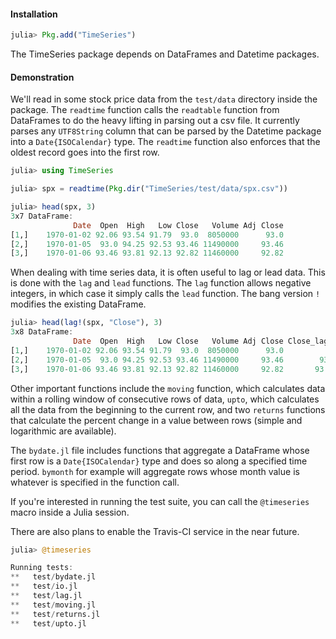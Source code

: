 #### Installation

````julia
julia> Pkg.add("TimeSeries")
````
The TimeSeries package depends on DataFrames and Datetime packages. 
#### Demonstration

We'll read in some stock price data from the `test/data` directory inside the package.
The `readtime` function calls the `readtable` function from DataFrames to do the heavy
lifting in parsing out a csv file. It currently parses any `UTF8String` column that can 
be parsed by the Datetime package into a `Date{ISOCalendar}` type. The `readtime` function
also enforces that the oldest record goes into the first row. 

````julia
julia> using TimeSeries

julia> spx = readtime(Pkg.dir("TimeSeries/test/data/spx.csv"))

julia> head(spx, 3)
3x7 DataFrame:
              Date  Open  High   Low Close   Volume Adj Close
[1,]    1970-01-02 92.06 93.54 91.79  93.0  8050000      93.0
[2,]    1970-01-05  93.0 94.25 92.53 93.46 11490000     93.46
[3,]    1970-01-06 93.46 93.81 92.13 92.82 11460000     92.82
````

When dealing with time series data, it is often useful to lag or lead data. This
is done with the `lag` and `lead` functions. The `lag` function allows negative
integers, in which case it simply calls the `lead` function. The bang version `!`
modifies the existing DataFrame. 

````julia
julia> head(lag!(spx, "Close"), 3)
3x8 DataFrame:
              Date  Open  High   Low Close   Volume Adj Close Close_lag_1
[1,]    1970-01-02 92.06 93.54 91.79  93.0  8050000      93.0          NA
[2,]    1970-01-05  93.0 94.25 92.53 93.46 11490000     93.46        93.0
[3,]    1970-01-06 93.46 93.81 92.13 92.82 11460000     92.82       93.46
````
Other important functions include the `moving` function, which calculates data within
a rolling window of consecutive rows of data, `upto`, which calculates all the data from
the beginning to the current row, and two `returns` functions that calculate the percent
change in a value between rows (simple and logarithmic are available).

The `bydate.jl` file includes functions that aggregate a DataFrame whose first row is a `Date{ISOCalendar}`
type and does so along a specified time period. `bymonth` for example will aggregate rows whose month
value is whatever is specified in the function call. 

If you're interested in running the test suite, you can call the `@timeseries` macro inside a Julia session.

There are also plans to enable the Travis-CI service in the near future.

````julia
julia> @timeseries

Running tests:
**   test/bydate.jl
**   test/io.jl
**   test/lag.jl
**   test/moving.jl
**   test/returns.jl
**   test/upto.jl
````
